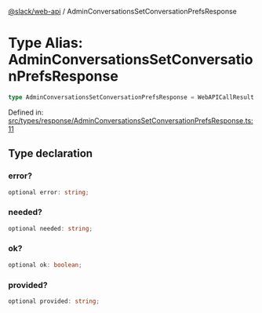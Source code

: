 [@slack/web-api](../index.md) / AdminConversationsSetConversationPrefsResponse

# Type Alias: AdminConversationsSetConversationPrefsResponse

```ts
type AdminConversationsSetConversationPrefsResponse = WebAPICallResult & object;
```

Defined in: [src/types/response/AdminConversationsSetConversationPrefsResponse.ts:11](https://github.com/slackapi/node-slack-sdk/blob/main/packages/web-api/src/types/response/AdminConversationsSetConversationPrefsResponse.ts#L11)

## Type declaration

### error?

```ts
optional error: string;
```

### needed?

```ts
optional needed: string;
```

### ok?

```ts
optional ok: boolean;
```

### provided?

```ts
optional provided: string;
```

